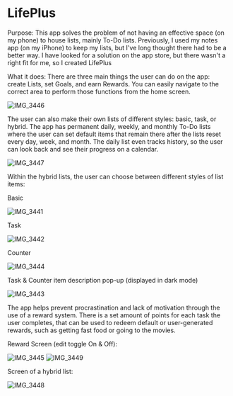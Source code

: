 # LifePlus

Purpose:
This app solves the problem of not having an effective space (on my phone) to house lists, mainly To-Do lists. Previously, I used my notes app (on my iPhone) to keep my lists, but I've long thought there had to be a better way. I have looked for a solution on the app store, but there wasn't a right fit for me, so I created LifePlus 

What it does:
There are three main things the user can do on the app: create Lists, set Goals, and earn Rewards. You can easily navigate to the correct area to perform those functions from the home screen.

![IMG_3446](https://github.com/ShaneTracey7/LifePlus/assets/71601674/492c9bff-e76e-477a-99db-5b6c07f66a69)

The user can also make their own lists of different styles: basic, task, or hybrid. The app has permanent daily, weekly, and monthly To-Do lists where the user can set default items that remain there after the lists reset every day, week, and month. The daily list even tracks history, so the user can look back and see their progress on a calendar. 

![IMG_3447](https://github.com/ShaneTracey7/LifePlus/assets/71601674/61e9c6e4-7119-4faa-9250-866ed0abc1df)

Within the hybrid lists, the user can choose between different styles of list items:

Basic

![IMG_3441](https://github.com/ShaneTracey7/LifePlus/assets/71601674/3a59654a-7f19-4308-a157-ffe8d8af1847)

Task

![IMG_3442](https://github.com/ShaneTracey7/LifePlus/assets/71601674/a36984e1-286c-4e1b-b010-3e0986723214)

Counter

![IMG_3444](https://github.com/ShaneTracey7/LifePlus/assets/71601674/d3b3a213-b2de-4567-9bf0-35459fc870fc)

Task & Counter item description pop-up (displayed in dark mode)

![IMG_3443](https://github.com/ShaneTracey7/LifePlus/assets/71601674/7b0e8149-d340-47eb-a081-a3a695672e52)

The app helps prevent procrastination and lack of motivation through the use of a reward system. There is a set amount of points for each task the user completes, that can be used to redeem default or user-generated rewards, such as getting fast food or going to the movies.

Reward Screen (edit toggle On & Off):

![IMG_3445](https://github.com/ShaneTracey7/LifePlus/assets/71601674/7c1a739b-491f-4d28-b679-b9fe12abe482)
![IMG_3449](https://github.com/ShaneTracey7/LifePlus/assets/71601674/4a28ead9-165d-49e4-9af6-e4f05807c2a9)





Screen of a hybrid list:

![IMG_3448](https://github.com/ShaneTracey7/LifePlus/assets/71601674/cacfbb97-e540-45d2-922d-8eca115f41a5)


